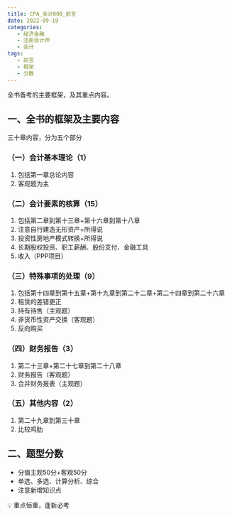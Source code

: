 ```yaml
---
title: CPA_会计000_前言
date: 2022-09-19
categories:
   - 经济金融
   - 注册会计师
   - 会计
tags: 
   - 前言
   - 框架
   - 分数 
---
```


全书备考的主要框架，及其重点内容。
<!-- more -->
## 一、全书的框架及主要内容

三十章内容，分为五个部分

### （一）会计基本理论（1）

1. 包括第一章总论内容
2. 客观题为主

### （二）会计要素的核算（15）

1. 包括第二章到第十三章+第十六章到第十八章
2. 注意自行建造无形资产+所得说
3. 投资性房地产模式转换+所得说
4. 长期股权投资、职工薪酬、股份支付、金融工具
5. 收入（PPP项目）

### （三）特殊事项的处理（9）

1. 包括第十四章到第十五章+第十九章到第二十二章+第二十四章到第二十六章
2. 租赁的差错更正
3. 持有待售（主观题）
4. 非货币性资产交换（客观题）
5. 反向购买

### （四）财务报告（3）

1. 第二十三章+第二十七章到第二十八章
2. 财务报告（客观题）
3. 合并财务报表（主观题）

### （五）其他内容（2）

1. 第二十九章到第三十章
2. 比较鸡肋

## 二、题型分数

- 分值主观50分+客观50分
- 单选、多选、计算分析、综合
- 注意新增知识点

💡 重点恒重，逢新必考
